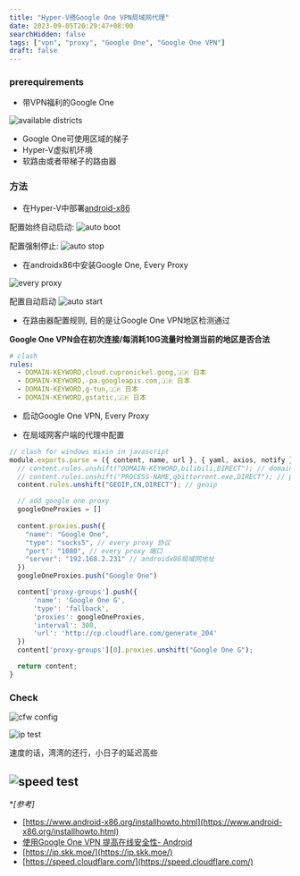 ```yaml
---
title: "Hyper-V搭Google One VPN局域网代理"
date: 2023-09-05T20:29:47+08:00
searchHidden: false
tags: ["vpn", "proxy", "Google One", "Google One VPN"]
draft: false
---
```


### prerequirements
- 带VPN福利的Google One

![available districts](/images/google_one_vpn/scrshot01.png)

- Google One可使用区域的梯子
- Hyper-V虚拟机环境
- 软路由或者带梯子的路由器

### 方法
- 在Hyper-V中部署[android-x86](https://www.android-x86.org)

配置始终自动启动:
![auto boot](/images/google_one_vpn/scrshot02.png)

配置强制停止:
![auto stop](/images/google_one_vpn/scrshot03.png)

- 在androidx86中安装Google One, Every Proxy

![every proxy](/images/google_one_vpn/scrshot04.png)

配置自动启动
![auto start](/images/google_one_vpn/scrshot04-1.png)

- 在路由器配置规则, 目的是让Google One VPN地区检测通过

**Google One VPN会在初次连接/每消耗10G流量时检测当前的地区是否合法**

```yaml
# clash
rules:
  - DOMAIN-KEYWORD,cloud.cupronickel.goog,🇯🇵 日本
  - DOMAIN-KEYWORD,-pa.googleapis.com,🇯🇵 日本
  - DOMAIN-KEYWORD,g-tun,🇯🇵 日本
  - DOMAIN-KEYWORD,gstatic,🇯🇵 日本
```

- 启动Google One VPN, Every Proxy

- 在局域网客户端的代理中配置
```javascript
// clash for windows mixin in javascript
module.exports.parse = ({ content, name, url }, { yaml, axios, notify }) => {
  // content.rules.unshift("DOMAIN-KEYWORD,bilibili,DIRECT"); // domain keyword
  // content.rules.unshift("PROCESS-NAME,qbittorrent.exe,DIRECT"); // process name
  content.rules.unshift("GEOIP,CN,DIRECT"); // geoip

  // add google one proxy
  googleOneProxies = []
  
  content.proxies.push({
    "name": "Google One",
    "type": "socks5", // every proxy 协议
    "port": "1080", // every proxy 端口
    "server": "192.168.2.231" // androidx86局域网地址
  })
  googleOneProxies.push("Google One")

  content['proxy-groups'].push({
      'name': 'Google One G',
      'type': 'fallback',
      'proxies': googleOneProxies,
      'interval': 300,
      'url': 'http://cp.cloudflare.com/generate_204'
  })
  content['proxy-groups'][0].proxies.unshift("Google One G");

  return content;
}
```

### Check
![cfw config](/images/google_one_vpn/scrshot05.png)

![ip test](/images/google_one_vpn/scrshot06.png)

速度的话，湾湾的还行，小日子的延迟高些

![speed test](/images/google_one_vpn/scrshot07.png)
---

**[参考]*

- [https://www.android-x86.org/installhowto.html](https://www.android-x86.org/installhowto.html)
- [使用Google One VPN 提高在线安全性- Android](https://support.google.com/googleone/answer/7582172?hl=zh-Hans&co=GENIE.Platform%3DAndroid)
- [https://ip.skk.moe/](https://ip.skk.moe/)
- [https://speed.cloudflare.com/](https://speed.cloudflare.com/)